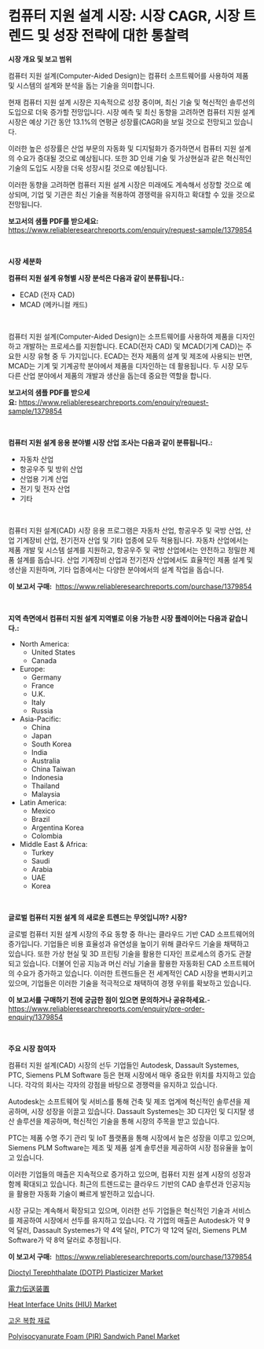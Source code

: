 <p><h1>컴퓨터 지원 설계 시장: 시장 CAGR, 시장 트렌드 및 성장 전략에 대한 통찰력</h1></p><p><strong>시장 개요 및 보고 범위</strong></p>
<p><p>컴퓨터 지원 설계(Computer-Aided Design)는 컴퓨터 소프트웨어를 사용하여 제품 및 시스템의 설계와 분석을 돕는 기술을 의미합니다. </p><p>현재 컴퓨터 지원 설계 시장은 지속적으로 성장 중이며, 최신 기술 및 혁신적인 솔루션의 도입으로 더욱 증가할 전망입니다. 시장 예측 및 최신 동향을 고려하면 컴퓨터 지원 설계 시장은 예상 기간 동안 13.1%의 연평균 성장률(CAGR)을 보일 것으로 전망되고 있습니다. </p><p>이러한 높은 성장률은 산업 부문의 자동화 및 디지털화가 증가하면서 컴퓨터 지원 설계의 수요가 증대될 것으로 예상됩니다. 또한 3D 인쇄 기술 및 가상현실과 같은 혁신적인 기술의 도입도 시장을 더욱 성장시킬 것으로 예상됩니다. </p><p>이러한 동향을 고려하면 컴퓨터 지원 설계 시장은 미래에도 계속해서 성장할 것으로 예상되며, 기업 및 기관은 최신 기술을 적용하여 경쟁력을 유지하고 확대할 수 있을 것으로 전망됩니다.</p></p>
<p><strong>보고서의 샘플 PDF를 받으세요:</strong> <a href="https://www.reliableresearchreports.com/enquiry/request-sample/1379854">https://www.reliableresearchreports.com/enquiry/request-sample/1379854</a></p>
<p>&nbsp;</p>
<p><strong>시장 세분화</strong></p>
<p><strong>컴퓨터 지원 설계 유형별 시장 분석은 다음과 같이 분류됩니다.:</strong></p>
<p><ul><li>ECAD (전자 CAD)</li><li>MCAD (메카니컬 캐드)</li></ul></p>
<p>&nbsp;</p>
<p><p>컴퓨터 지원 설계(Computer-Aided Design)는 소프트웨어를 사용하여 제품을 디자인하고 개발하는 프로세스를 지원합니다. ECAD(전자 CAD) 및 MCAD(기계 CAD)는 주요한 시장 유형 중 두 가지입니다. ECAD는 전자 제품의 설계 및 제조에 사용되는 반면, MCAD는 기계 및 기계공학 분야에서 제품을 디자인하는 데 활용됩니다. 두 시장 모두 다른 산업 분야에서 제품의 개발과 생산을 돕는데 중요한 역할을 합니다.</p></p>
<p><strong>보고서의 샘플 PDF를 받으세요:</strong>&nbsp;<a href="https://www.reliableresearchreports.com/enquiry/request-sample/1379854">https://www.reliableresearchreports.com/enquiry/request-sample/1379854</a></p>
<p>&nbsp;</p>
<p><strong> 컴퓨터 지원 설계 응용 분야별 시장 산업 조사는 다음과 같이 분류됩니다.:</strong></p>
<p><ul><li>자동차 산업</li><li>항공우주 및 방위 산업</li><li>산업용 기계 산업</li><li>전기 및 전자 산업</li><li>기타</li></ul></p>
<p>&nbsp;</p>
<p><p>컴퓨터 지원 설계(CAD) 시장 응용 프로그램은 자동차 산업, 항공우주 및 국방 산업, 산업 기계장비 산업, 전기전자 산업 및 기타 업종에 모두 적용됩니다. 자동차 산업에서는 제품 개발 및 시스템 설계를 지원하고, 항공우주 및 국방 산업에서는 안전하고 정밀한 제품 설계를 돕습니다. 산업 기계장비 산업과 전기전자 산업에서도 효율적인 제품 설계 및 생산을 지원하며, 기타 업종에서는 다양한 분야에서의 설계 작업을 돕습니다.</p></p>
<p><strong>이 보고서 구매:</strong>&nbsp; <a href="https://www.reliableresearchreports.com/purchase/1379854">https://www.reliableresearchreports.com/purchase/1379854</a></p>
<p>&nbsp;</p>
<p><strong>지역 측면에서 컴퓨터 지원 설계 지역별로 이용 가능한 시장 플레이어는 다음과 같습니다.:</strong></p>
<p><ul>
    <li>
        North America:
        <ul>
            <li>United States</li>
            <li>Canada</li>
        </ul>
    </li>
    <li>
        Europe:
        <ul>
            <li>Germany</li>
            <li>France</li>
            <li>U.K.</li>
            <li>Italy</li>
            <li>Russia</li>
        </ul>
    </li>
    <li>
        Asia-Pacific:
        <ul>
            <li>China</li>
            <li>Japan</li>
            <li>South Korea</li>
            <li>India</li>
            <li>Australia</li>
            <li>China Taiwan</li>
            <li>Indonesia</li>
            <li>Thailand</li>
            <li>Malaysia</li>
        </ul>
    </li>
    <li>
        Latin America:
        <ul>
            <li>Mexico</li>
            <li>Brazil</li>
            <li>Argentina Korea</li>
            <li>Colombia</li>
        </ul>
    </li>
    <li>
        Middle East & Africa:
        <ul>
            <li>Turkey</li>
            <li>Saudi</li>
            <li>Arabia</li>
            <li>UAE</li>
            <li>Korea</li>
        </ul>
    </li>
    </ul></p>
<p>&nbsp;</p>
<p><strong>글로벌 컴퓨터 지원 설계 의 새로운 트렌드는 무엇입니까? 시장?</strong></p>
<p><p>글로벌 컴퓨터 지원 설계 시장의 주요 동향 중 하나는 클라우드 기반 CAD 소프트웨어의 증가입니다. 기업들은 비용 효율성과 유연성을 높이기 위해 클라우드 기술을 채택하고 있습니다. 또한 가상 현실 및 3D 프린팅 기술을 활용한 디자인 프로세스의 증가도 관찰되고 있습니다. 더불어 인공 지능과 머신 러닝 기술을 활용한 자동화된 CAD 소프트웨어의 수요가 증가하고 있습니다. 이러한 트렌드들은 전 세계적인 CAD 시장을 변화시키고 있으며, 기업들은 이러한 기술을 적극적으로 채택하여 경쟁 우위를 확보하고 있습니다.</p></p>
<p><strong>이 보고서를 구매하기 전에 궁금한 점이 있으면 문의하거나 공유하세요.</strong>- <a href="https://www.reliableresearchreports.com/enquiry/pre-order-enquiry/1379854">https://www.reliableresearchreports.com/enquiry/pre-order-enquiry/1379854</a></p>
<p>&nbsp;</p>
<p><strong>주요 시장 참여자</strong></p>
<p><p>컴퓨터 지원 설계(CAD) 시장의 선두 기업들인 Autodesk, Dassault Systemes, PTC, Siemens PLM Software 등은 현재 시장에서 매우 중요한 위치를 차지하고 있습니다. 각각의 회사는 각자의 강점을 바탕으로 경쟁력을 유지하고 있습니다.</p><p>Autodesk는 소프트웨어 및 서비스를 통해 건축 및 제조 업계에 혁신적인 솔루션을 제공하며, 시장 성장을 이끌고 있습니다. Dassault Systemes는 3D 디자인 및 디지턀 생산 솔루션을 제공하며, 혁신적인 기술을 통해 시장의 주목을 받고 있습니다.</p><p>PTC는 제품 수명 주기 관리 및 IoT 플랫폼을 통해 시장에서 높은 성장을 이루고 있으며, Siemens PLM Software는 제조 및 제품 설계 솔루션을 제공하여 시장 점유율을 높이고 있습니다.</p><p>이러한 기업들의 매출은 지속적으로 증가하고 있으며, 컴퓨터 지원 설계 시장의 성장과 함께 확대되고 있습니다. 최근의 트렌드로는 클라우드 기반의 CAD 솔루션과 인공지능을 활용한 자동화 기술이 빠르게 발전하고 있습니다.</p><p>시장 규모는 계속해서 확장되고 있으며, 이러한 선두 기업들은 혁신적인 기술과 서비스를 제공하여 시장에서 선두를 유지하고 있습니다. 각 기업의 매출은 Autodesk가 약 9억 달러, Dassault Systemes가 약 4억 달러, PTC가 약 12억 달러, Siemens PLM Software가 약 8억 달러로 추정됩니다.</p></p>
<p><strong>이 보고서 구매:</strong>&nbsp;&nbsp;<a href="https://www.reliableresearchreports.com/purchase/1379854">https://www.reliableresearchreports.com/purchase/1379854</a></p>
<p><p><a href="https://github.com/yoshih12/Market-Research-Report-List-2/blob/main/dioctyl-terephthalate-dotp-plasticizer-market.md">Dioctyl Terephthalate (DOTP) Plasticizer Market</a></p><p><a href="https://github.com/jkjreqjscoxx7/Market-Research-Report-List-1/blob/main/4184207258.md">電力伝送装置</a></p><p><a href="https://issuu.com/reportprime-2/docs/heat-interface-units-hiu-market-size-2030.pptx">Heat Interface Units (HIU) Market</a></p><p><a href="https://github.com/nuekbpymrrz5/Market-Research-Report-List-1/blob/main/6721815194670.md">고온 복합 재료</a></p><p><a href="https://issuu.com/reportprime-2/docs/polyisocyanurate-foam-pir-sandwich-panel-market-si">Polyisocyanurate Foam (PIR) Sandwich Panel Market</a></p></p>
